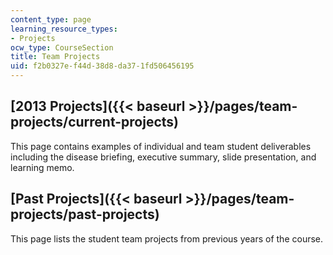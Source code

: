 ```yaml
---
content_type: page
learning_resource_types:
- Projects
ocw_type: CourseSection
title: Team Projects
uid: f2b0327e-f44d-38d8-da37-1fd506456195
---
```


[2013 Projects]({{< baseurl >}}/pages/team-projects/current-projects)
---------------------------------------------------------------------

This page contains examples of individual and team student deliverables including the disease briefing, executive summary, slide presentation, and learning memo.

[Past Projects]({{< baseurl >}}/pages/team-projects/past-projects)
------------------------------------------------------------------

This page lists the student team projects from previous years of the course.